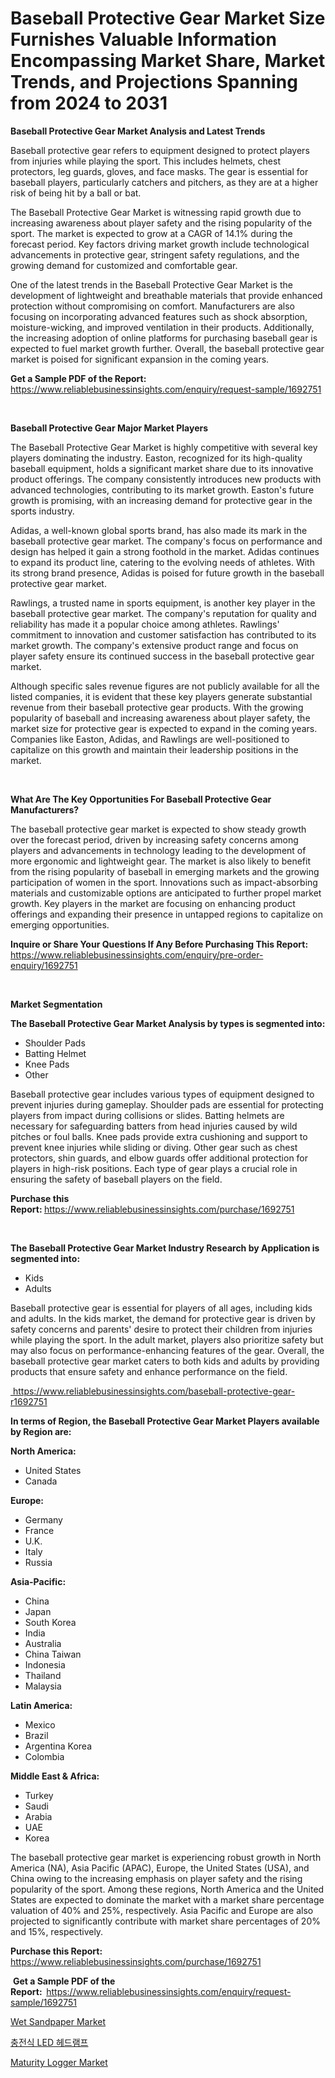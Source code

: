 <p><h1>Baseball Protective Gear Market Size Furnishes Valuable Information Encompassing Market Share, Market Trends, and Projections Spanning from 2024 to 2031</h1></p><p><strong>Baseball Protective Gear Market Analysis and Latest Trends</strong></p>
<p><p>Baseball protective gear refers to equipment designed to protect players from injuries while playing the sport. This includes helmets, chest protectors, leg guards, gloves, and face masks. The gear is essential for baseball players, particularly catchers and pitchers, as they are at a higher risk of being hit by a ball or bat.</p><p>The Baseball Protective Gear Market is witnessing rapid growth due to increasing awareness about player safety and the rising popularity of the sport. The market is expected to grow at a CAGR of 14.1% during the forecast period. Key factors driving market growth include technological advancements in protective gear, stringent safety regulations, and the growing demand for customized and comfortable gear.</p><p>One of the latest trends in the Baseball Protective Gear Market is the development of lightweight and breathable materials that provide enhanced protection without compromising on comfort. Manufacturers are also focusing on incorporating advanced features such as shock absorption, moisture-wicking, and improved ventilation in their products. Additionally, the increasing adoption of online platforms for purchasing baseball gear is expected to fuel market growth further. Overall, the baseball protective gear market is poised for significant expansion in the coming years.</p></p>
<p><strong>Get a Sample PDF of the Report:&nbsp;</strong> <a href="https://www.reliablebusinessinsights.com/enquiry/request-sample/1692751">https://www.reliablebusinessinsights.com/enquiry/request-sample/1692751</a></p>
<p>&nbsp;</p>
<p><strong>Baseball Protective Gear Major Market Players</strong></p>
<p><p>The Baseball Protective Gear Market is highly competitive with several key players dominating the industry. Easton, recognized for its high-quality baseball equipment, holds a significant market share due to its innovative product offerings. The company consistently introduces new products with advanced technologies, contributing to its market growth. Easton's future growth is promising, with an increasing demand for protective gear in the sports industry.</p><p>Adidas, a well-known global sports brand, has also made its mark in the baseball protective gear market. The company's focus on performance and design has helped it gain a strong foothold in the market. Adidas continues to expand its product line, catering to the evolving needs of athletes. With its strong brand presence, Adidas is poised for future growth in the baseball protective gear market.</p><p>Rawlings, a trusted name in sports equipment, is another key player in the baseball protective gear market. The company's reputation for quality and reliability has made it a popular choice among athletes. Rawlings' commitment to innovation and customer satisfaction has contributed to its market growth. The company's extensive product range and focus on player safety ensure its continued success in the baseball protective gear market.</p><p>Although specific sales revenue figures are not publicly available for all the listed companies, it is evident that these key players generate substantial revenue from their baseball protective gear products. With the growing popularity of baseball and increasing awareness about player safety, the market size for protective gear is expected to expand in the coming years. Companies like Easton, Adidas, and Rawlings are well-positioned to capitalize on this growth and maintain their leadership positions in the market.</p></p>
<p>&nbsp;</p>
<p><strong>What Are The Key Opportunities For Baseball Protective Gear Manufacturers?</strong></p>
<p><p>The baseball protective gear market is expected to show steady growth over the forecast period, driven by increasing safety concerns among players and advancements in technology leading to the development of more ergonomic and lightweight gear. The market is also likely to benefit from the rising popularity of baseball in emerging markets and the growing participation of women in the sport. Innovations such as impact-absorbing materials and customizable options are anticipated to further propel market growth. Key players in the market are focusing on enhancing product offerings and expanding their presence in untapped regions to capitalize on emerging opportunities.</p></p>
<p><strong>Inquire or Share Your Questions If Any Before Purchasing This Report:</strong> <a href="https://www.reliablebusinessinsights.com/enquiry/pre-order-enquiry/1692751">https://www.reliablebusinessinsights.com/enquiry/pre-order-enquiry/1692751</a></p>
<p>&nbsp;</p>
<p><strong>Market Segmentation</strong></p>
<p><strong>The Baseball Protective Gear Market Analysis by types is segmented into:</strong></p>
<p><ul><li>Shoulder Pads</li><li>Batting Helmet</li><li>Knee Pads</li><li>Other</li></ul></p>
<p><p>Baseball protective gear includes various types of equipment designed to prevent injuries during gameplay. Shoulder pads are essential for protecting players from impact during collisions or slides. Batting helmets are necessary for safeguarding batters from head injuries caused by wild pitches or foul balls. Knee pads provide extra cushioning and support to prevent knee injuries while sliding or diving. Other gear such as chest protectors, shin guards, and elbow guards offer additional protection for players in high-risk positions. Each type of gear plays a crucial role in ensuring the safety of baseball players on the field.</p></p>
<p><strong>Purchase this Report:&nbsp;</strong><a href="https://www.reliablebusinessinsights.com/purchase/1692751">https://www.reliablebusinessinsights.com/purchase/1692751</a></p>
<p>&nbsp;</p>
<p><strong>The Baseball Protective Gear Market Industry Research by Application is segmented into:</strong></p>
<p><ul><li>Kids</li><li>Adults</li></ul></p>
<p><p>Baseball protective gear is essential for players of all ages, including kids and adults. In the kids market, the demand for protective gear is driven by safety concerns and parents' desire to protect their children from injuries while playing the sport. In the adult market, players also prioritize safety but may also focus on performance-enhancing features of the gear. Overall, the baseball protective gear market caters to both kids and adults by providing products that ensure safety and enhance performance on the field.</p></p>
<p><a href="https://www.reliablebusinessinsights.com/baseball-protective-gear-r1692751">&nbsp;https://www.reliablebusinessinsights.com/baseball-protective-gear-r1692751</a></p>
<p><strong>In terms of Region, the Baseball Protective Gear Market Players available by Region are:</strong></p>
<p>
    <p> <strong> North America: </strong>
        <ul>
            <li>United States</li>
            <li>Canada</li>
        </ul>
        </p> 
    <p> <strong> Europe: </strong>
        <ul>
            <li>Germany</li>
            <li>France</li>
            <li>U.K.</li>
            <li>Italy</li>
            <li>Russia</li>
        </ul>
        </p> 
    <p> <strong> Asia-Pacific: </strong>
        <ul>
            <li>China</li>
            <li>Japan</li>
            <li>South Korea</li>
            <li>India</li>
            <li>Australia</li>
            <li>China Taiwan</li>
            <li>Indonesia</li>
            <li>Thailand</li>
            <li>Malaysia</li>
        </ul>
        </p> 
    <p> <strong> Latin America: </strong>
        <ul>
            <li>Mexico</li>
            <li>Brazil</li>
            <li>Argentina Korea</li>
            <li>Colombia</li>
        </ul>
        </p> 
    <p> <strong> Middle East & Africa: </strong>
        <ul>
            <li>Turkey</li>
            <li>Saudi</li>
            <li>Arabia</li>
            <li>UAE</li>
            <li>Korea</li>
        </ul>
    </p>
    </p>
<p><p>The baseball protective gear market is experiencing robust growth in North America (NA), Asia Pacific (APAC), Europe, the United States (USA), and China owing to the increasing emphasis on player safety and the rising popularity of the sport. Among these regions, North America and the United States are expected to dominate the market with a market share percentage valuation of 40% and 25%, respectively. Asia Pacific and Europe are also projected to significantly contribute with market share percentages of 20% and 15%, respectively.</p></p>
<p><strong>Purchase this Report: </strong><a href="https://www.reliablebusinessinsights.com/purchase/1692751">https://www.reliablebusinessinsights.com/purchase/1692751</a></p>
<p>&nbsp;<strong>Get a Sample PDF of the Report:&nbsp;&nbsp;</strong><a href="https://www.reliablebusinessinsights.com/enquiry/request-sample/1692751">https://www.reliablebusinessinsights.com/enquiry/request-sample/1692751</a></p>
<p><strong></strong></p>
<p><p><a href="https://github.com/okotobwrhuteie/Market-Research-Report-List-3/blob/main/wet-sandpaper-market.md">Wet Sandpaper Market</a></p><p><a href="https://medium.com/@leigh462/%EC%A0%84%EC%B2%B4-%EB%A7%88%EC%BC%93%EC%9D%98-%EC%9E%AC%EC%B6%A9%EC%A0%84%EC%8B%9D-led-%ED%97%A4%EB%93%9C%EB%9E%A8%ED%94%84%EC%97%90-%EB%8C%80%ED%95%9C-%EC%8B%AC%EC%B8%B5-%EB%B6%84%EC%84%9D-%ED%8A%B8%EB%A0%8C%EB%93%9C-%EC%8B%9C%EC%9E%A5-%EC%84%B8%EB%B6%84%ED%99%94-%EB%B0%8F-%EA%B2%BD%EC%9F%81-%EB%B6%84%EC%84%9D-d4f86b92c772">충전식 LED 헤드램프</a></p><p><a href="https://view.publitas.com/reportprime-1/maturity-logger-market-outlook-complete-industry-analysis-2024-to-2031/">Maturity Logger Market</a></p></p>